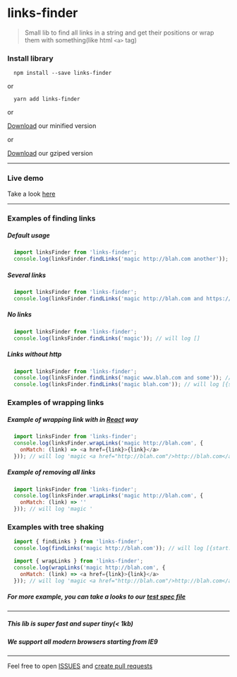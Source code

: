 # links-finder
> Small lib to find all links in a string and get their positions or wrap them with something(like html `<a>` tag)

### Install library
```
  npm install --save links-finder
```
or
```
  yarn add links-finder
```
or

[Download](https://raw.githubusercontent.com/Faradey27/links-finder/master/dist/links-finder.min.js) our minified version

or

[Download](https://raw.githubusercontent.com/Faradey27/links-finder/master/dist/links-finder.min.js.gz) our gziped version

-------

### Live demo
Take a look [here](http://faradey27.github.io/links-finder/)

-------

### Examples of finding links

##### Default usage

```javascript
  import linksFinder from 'links-finder';
  console.log(linksFinder.findLinks('magic http://blah.com another')); // will log [{start: 6, end: 20}]
```

##### Several links

```javascript
  import linksFinder from 'links-finder';
  console.log(linksFinder.findLinks('magic http://blah.com and https://x.com')); // will log [{start: 6, end: 20}, {start: 26, end: 38}]
```

##### No links

```javascript
  import linksFinder from 'links-finder';
  console.log(linksFinder.findLinks('magic')); // will log []
```

##### Links without http

```javascript
  import linksFinder from 'links-finder';
  console.log(linksFinder.findLinks('magic www.blah.com and some')); // will log [{start: 6, end: 17}]
  console.log(linksFinder.findLinks('magic blah.com')); // will log [{start: 6, end: 13}]
```

### Examples of wrapping links

##### Example of wrapping link with <a> in [React](https://reactjs.org/) way

```javascript
  import linksFinder from 'links-finder';
  console.log(linksFinder.wrapLinks('magic http://blah.com', {
    onMatch: (link) => <a href={link}>{link}</a>
  })); // will log 'magic <a href="http://blah.com"/>http://blah.com</a>'
```

##### Example of removing all links

```javascript
  import linksFinder from 'links-finder';
  console.log(linksFinder.wrapLinks('magic http://blah.com', {
    onMatch: (link) => ''
  })); // will log 'magic '
```

### Examples with tree shaking

```javascript
  import { findLinks } from 'links-finder';
  console.log(findLinks('magic http://blah.com')); // will log [{start: 6, end: 20}]
```

```javascript
  import { wrapLinks } from 'links-finder';
  console.log(wrapLinks('magic http://blah.com', {
    onMatch: (link) => <a href={link}>{link}</a>
  })); // will log 'magic <a href="http://blah.com"/>http://blah.com</a>'
```

##### For more example, you can take a looks to our [test spec file](/__test__/links-finder.spec.js)

-------

##### This lib is super fast and super tiny(< 1kb)

##### We support all modern browsers starting from IE9

-------

Feel free to open [ISSUES](https://github.com/Faradey27/links-finder/issues) and [create pull requests](https://github.com/Faradey27/links-finder/pulls)
